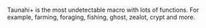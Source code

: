 Taunahi+ is the most undetectable macro with lots of functions. For example, farming, foraging, fishing, ghost, zealot, crypt and more.
